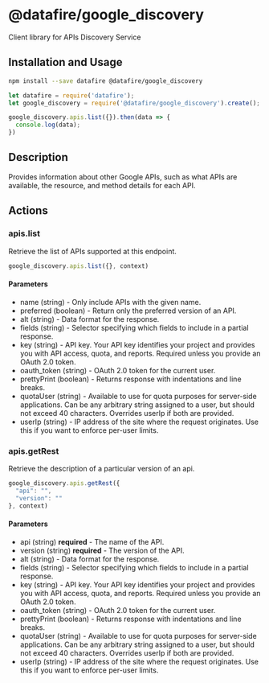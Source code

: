 # @datafire/google_discovery

Client library for APIs Discovery Service

## Installation and Usage
```bash
npm install --save datafire @datafire/google_discovery
```

```js
let datafire = require('datafire');
let google_discovery = require('@datafire/google_discovery').create();

google_discovery.apis.list({}).then(data => {
  console.log(data);
})
```

## Description
Provides information about other Google APIs, such as what APIs are available, the resource, and method details for each API.

## Actions
### apis.list
Retrieve the list of APIs supported at this endpoint.


```js
google_discovery.apis.list({}, context)
```

#### Parameters
* name (string) - Only include APIs with the given name.
* preferred (boolean) - Return only the preferred version of an API.
* alt (string) - Data format for the response.
* fields (string) - Selector specifying which fields to include in a partial response.
* key (string) - API key. Your API key identifies your project and provides you with API access, quota, and reports. Required unless you provide an OAuth 2.0 token.
* oauth_token (string) - OAuth 2.0 token for the current user.
* prettyPrint (boolean) - Returns response with indentations and line breaks.
* quotaUser (string) - Available to use for quota purposes for server-side applications. Can be any arbitrary string assigned to a user, but should not exceed 40 characters. Overrides userIp if both are provided.
* userIp (string) - IP address of the site where the request originates. Use this if you want to enforce per-user limits.

### apis.getRest
Retrieve the description of a particular version of an api.


```js
google_discovery.apis.getRest({
  "api": "",
  "version": ""
}, context)
```

#### Parameters
* api (string) **required** - The name of the API.
* version (string) **required** - The version of the API.
* alt (string) - Data format for the response.
* fields (string) - Selector specifying which fields to include in a partial response.
* key (string) - API key. Your API key identifies your project and provides you with API access, quota, and reports. Required unless you provide an OAuth 2.0 token.
* oauth_token (string) - OAuth 2.0 token for the current user.
* prettyPrint (boolean) - Returns response with indentations and line breaks.
* quotaUser (string) - Available to use for quota purposes for server-side applications. Can be any arbitrary string assigned to a user, but should not exceed 40 characters. Overrides userIp if both are provided.
* userIp (string) - IP address of the site where the request originates. Use this if you want to enforce per-user limits.

